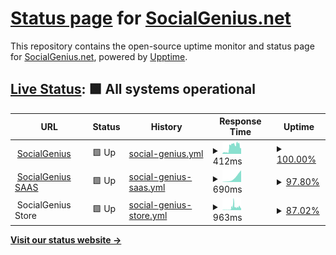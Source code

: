 # [Status page](https://status.socialgenius.net) for [SocialGenius.net](https://socialgenius.net)

This repository contains the open-source uptime monitor and status page for [SocialGenius.net](https://socialgenius.net), powered by [Upptime](https://github.com/upptime/upptime).

## [Live Status](https://status.nextpost.tech): <!--live status--> **🟩 All systems operational**

<!--start: status pages-->
<!-- This summary is generated by Upptime (https://github.com/upptime/upptime) -->
<!-- Do not edit this manually, your changes will be overwritten -->
<!-- prettier-ignore -->
| URL | Status | History | Response Time | Uptime |
| --- | ------ | ------- | ------------- | ------ |
| <img alt="" src="https://app.socialgenius.net/favicon.ico" height="13"> [SocialGenius](https://www.socialgenius.net) | 🟩 Up | [social-genius.yml](https://github.com/SocialGenius/status/commits/HEAD/history/social-genius.yml) | <details><summary><img alt="Response time graph" src="./graphs/social-genius/response-time-week.png" height="20"> 412ms</summary><br><a href="https://status.socialgenius.net/history/social-genius"><img alt="Response time 412" src="https://img.shields.io/endpoint?url=https%3A%2F%2Fraw.githubusercontent.com%2FSocialGenius%2Fstatus%2FHEAD%2Fapi%2Fsocial-genius%2Fresponse-time.json"></a><br><a href="https://status.socialgenius.net/history/social-genius"><img alt="24-hour response time 352" src="https://img.shields.io/endpoint?url=https%3A%2F%2Fraw.githubusercontent.com%2FSocialGenius%2Fstatus%2FHEAD%2Fapi%2Fsocial-genius%2Fresponse-time-day.json"></a><br><a href="https://status.socialgenius.net/history/social-genius"><img alt="7-day response time 412" src="https://img.shields.io/endpoint?url=https%3A%2F%2Fraw.githubusercontent.com%2FSocialGenius%2Fstatus%2FHEAD%2Fapi%2Fsocial-genius%2Fresponse-time-week.json"></a><br><a href="https://status.socialgenius.net/history/social-genius"><img alt="30-day response time 412" src="https://img.shields.io/endpoint?url=https%3A%2F%2Fraw.githubusercontent.com%2FSocialGenius%2Fstatus%2FHEAD%2Fapi%2Fsocial-genius%2Fresponse-time-month.json"></a><br><a href="https://status.socialgenius.net/history/social-genius"><img alt="1-year response time 412" src="https://img.shields.io/endpoint?url=https%3A%2F%2Fraw.githubusercontent.com%2FSocialGenius%2Fstatus%2FHEAD%2Fapi%2Fsocial-genius%2Fresponse-time-year.json"></a></details> | <details><summary><a href="https://status.socialgenius.net/history/social-genius">100.00%</a></summary><a href="https://status.socialgenius.net/history/social-genius"><img alt="All-time uptime 100.00%" src="https://img.shields.io/endpoint?url=https%3A%2F%2Fraw.githubusercontent.com%2FSocialGenius%2Fstatus%2FHEAD%2Fapi%2Fsocial-genius%2Fuptime.json"></a><br><a href="https://status.socialgenius.net/history/social-genius"><img alt="24-hour uptime 100.00%" src="https://img.shields.io/endpoint?url=https%3A%2F%2Fraw.githubusercontent.com%2FSocialGenius%2Fstatus%2FHEAD%2Fapi%2Fsocial-genius%2Fuptime-day.json"></a><br><a href="https://status.socialgenius.net/history/social-genius"><img alt="7-day uptime 100.00%" src="https://img.shields.io/endpoint?url=https%3A%2F%2Fraw.githubusercontent.com%2FSocialGenius%2Fstatus%2FHEAD%2Fapi%2Fsocial-genius%2Fuptime-week.json"></a><br><a href="https://status.socialgenius.net/history/social-genius"><img alt="30-day uptime 100.00%" src="https://img.shields.io/endpoint?url=https%3A%2F%2Fraw.githubusercontent.com%2FSocialGenius%2Fstatus%2FHEAD%2Fapi%2Fsocial-genius%2Fuptime-month.json"></a><br><a href="https://status.socialgenius.net/history/social-genius"><img alt="1-year uptime 100.00%" src="https://img.shields.io/endpoint?url=https%3A%2F%2Fraw.githubusercontent.com%2FSocialGenius%2Fstatus%2FHEAD%2Fapi%2Fsocial-genius%2Fuptime-year.json"></a></details>
| <img alt="" src="https://app.socialgenius.net/favicon.ico" height="13"> [SocialGenius SAAS](https://app.socialgenius.net/login) | 🟩 Up | [social-genius-saas.yml](https://github.com/SocialGenius/status/commits/HEAD/history/social-genius-saas.yml) | <details><summary><img alt="Response time graph" src="./graphs/social-genius-saas/response-time-week.png" height="20"> 690ms</summary><br><a href="https://status.socialgenius.net/history/social-genius-saas"><img alt="Response time 690" src="https://img.shields.io/endpoint?url=https%3A%2F%2Fraw.githubusercontent.com%2FSocialGenius%2Fstatus%2FHEAD%2Fapi%2Fsocial-genius-saas%2Fresponse-time.json"></a><br><a href="https://status.socialgenius.net/history/social-genius-saas"><img alt="24-hour response time 985" src="https://img.shields.io/endpoint?url=https%3A%2F%2Fraw.githubusercontent.com%2FSocialGenius%2Fstatus%2FHEAD%2Fapi%2Fsocial-genius-saas%2Fresponse-time-day.json"></a><br><a href="https://status.socialgenius.net/history/social-genius-saas"><img alt="7-day response time 690" src="https://img.shields.io/endpoint?url=https%3A%2F%2Fraw.githubusercontent.com%2FSocialGenius%2Fstatus%2FHEAD%2Fapi%2Fsocial-genius-saas%2Fresponse-time-week.json"></a><br><a href="https://status.socialgenius.net/history/social-genius-saas"><img alt="30-day response time 690" src="https://img.shields.io/endpoint?url=https%3A%2F%2Fraw.githubusercontent.com%2FSocialGenius%2Fstatus%2FHEAD%2Fapi%2Fsocial-genius-saas%2Fresponse-time-month.json"></a><br><a href="https://status.socialgenius.net/history/social-genius-saas"><img alt="1-year response time 690" src="https://img.shields.io/endpoint?url=https%3A%2F%2Fraw.githubusercontent.com%2FSocialGenius%2Fstatus%2FHEAD%2Fapi%2Fsocial-genius-saas%2Fresponse-time-year.json"></a></details> | <details><summary><a href="https://status.socialgenius.net/history/social-genius-saas">97.80%</a></summary><a href="https://status.socialgenius.net/history/social-genius-saas"><img alt="All-time uptime 97.80%" src="https://img.shields.io/endpoint?url=https%3A%2F%2Fraw.githubusercontent.com%2FSocialGenius%2Fstatus%2FHEAD%2Fapi%2Fsocial-genius-saas%2Fuptime.json"></a><br><a href="https://status.socialgenius.net/history/social-genius-saas"><img alt="24-hour uptime 97.80%" src="https://img.shields.io/endpoint?url=https%3A%2F%2Fraw.githubusercontent.com%2FSocialGenius%2Fstatus%2FHEAD%2Fapi%2Fsocial-genius-saas%2Fuptime-day.json"></a><br><a href="https://status.socialgenius.net/history/social-genius-saas"><img alt="7-day uptime 97.80%" src="https://img.shields.io/endpoint?url=https%3A%2F%2Fraw.githubusercontent.com%2FSocialGenius%2Fstatus%2FHEAD%2Fapi%2Fsocial-genius-saas%2Fuptime-week.json"></a><br><a href="https://status.socialgenius.net/history/social-genius-saas"><img alt="30-day uptime 97.80%" src="https://img.shields.io/endpoint?url=https%3A%2F%2Fraw.githubusercontent.com%2FSocialGenius%2Fstatus%2FHEAD%2Fapi%2Fsocial-genius-saas%2Fuptime-month.json"></a><br><a href="https://status.socialgenius.net/history/social-genius-saas"><img alt="1-year uptime 97.80%" src="https://img.shields.io/endpoint?url=https%3A%2F%2Fraw.githubusercontent.com%2FSocialGenius%2Fstatus%2FHEAD%2Fapi%2Fsocial-genius-saas%2Fuptime-year.json"></a></details>
| <img alt="" src="https://store.socialgenius.net/wp-content/uploads/2021/02/cropped-favicon-192x192.png" height="13"> SocialGenius Store | 🟩 Up | [social-genius-store.yml](https://github.com/SocialGenius/status/commits/HEAD/history/social-genius-store.yml) | <details><summary><img alt="Response time graph" src="./graphs/social-genius-store/response-time-week.png" height="20"> 963ms</summary><br><a href="https://status.socialgenius.net/history/social-genius-store"><img alt="Response time 2050" src="https://img.shields.io/endpoint?url=https%3A%2F%2Fraw.githubusercontent.com%2FSocialGenius%2Fstatus%2FHEAD%2Fapi%2Fsocial-genius-store%2Fresponse-time.json"></a><br><a href="https://status.socialgenius.net/history/social-genius-store"><img alt="24-hour response time 1116" src="https://img.shields.io/endpoint?url=https%3A%2F%2Fraw.githubusercontent.com%2FSocialGenius%2Fstatus%2FHEAD%2Fapi%2Fsocial-genius-store%2Fresponse-time-day.json"></a><br><a href="https://status.socialgenius.net/history/social-genius-store"><img alt="7-day response time 963" src="https://img.shields.io/endpoint?url=https%3A%2F%2Fraw.githubusercontent.com%2FSocialGenius%2Fstatus%2FHEAD%2Fapi%2Fsocial-genius-store%2Fresponse-time-week.json"></a><br><a href="https://status.socialgenius.net/history/social-genius-store"><img alt="30-day response time 509" src="https://img.shields.io/endpoint?url=https%3A%2F%2Fraw.githubusercontent.com%2FSocialGenius%2Fstatus%2FHEAD%2Fapi%2Fsocial-genius-store%2Fresponse-time-month.json"></a><br><a href="https://status.socialgenius.net/history/social-genius-store"><img alt="1-year response time 2050" src="https://img.shields.io/endpoint?url=https%3A%2F%2Fraw.githubusercontent.com%2FSocialGenius%2Fstatus%2FHEAD%2Fapi%2Fsocial-genius-store%2Fresponse-time-year.json"></a></details> | <details><summary><a href="https://status.socialgenius.net/history/social-genius-store">87.02%</a></summary><a href="https://status.socialgenius.net/history/social-genius-store"><img alt="All-time uptime 87.02%" src="https://img.shields.io/endpoint?url=https%3A%2F%2Fraw.githubusercontent.com%2FSocialGenius%2Fstatus%2FHEAD%2Fapi%2Fsocial-genius-store%2Fuptime.json"></a><br><a href="https://status.socialgenius.net/history/social-genius-store"><img alt="24-hour uptime 87.02%" src="https://img.shields.io/endpoint?url=https%3A%2F%2Fraw.githubusercontent.com%2FSocialGenius%2Fstatus%2FHEAD%2Fapi%2Fsocial-genius-store%2Fuptime-day.json"></a><br><a href="https://status.socialgenius.net/history/social-genius-store"><img alt="7-day uptime 87.02%" src="https://img.shields.io/endpoint?url=https%3A%2F%2Fraw.githubusercontent.com%2FSocialGenius%2Fstatus%2FHEAD%2Fapi%2Fsocial-genius-store%2Fuptime-week.json"></a><br><a href="https://status.socialgenius.net/history/social-genius-store"><img alt="30-day uptime 87.02%" src="https://img.shields.io/endpoint?url=https%3A%2F%2Fraw.githubusercontent.com%2FSocialGenius%2Fstatus%2FHEAD%2Fapi%2Fsocial-genius-store%2Fuptime-month.json"></a><br><a href="https://status.socialgenius.net/history/social-genius-store"><img alt="1-year uptime 87.02%" src="https://img.shields.io/endpoint?url=https%3A%2F%2Fraw.githubusercontent.com%2FSocialGenius%2Fstatus%2FHEAD%2Fapi%2Fsocial-genius-store%2Fuptime-year.json"></a></details>

<!--end: status pages-->

[**Visit our status website →**](https://status.socialgenius.net)
